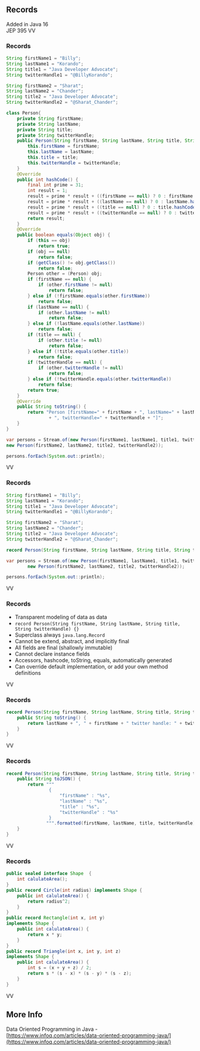 ## Records 
Added in Java 16 <br/>
JEP 395
VV

### Records

```java
String firstName1 = "Billy";
String lastName1 = "Korando";
String title1 = "Java Developer Advocate";
String twitterHandle1 = "@BillyKorando";

String firstName2 = "Sharat";
String lastName2 = "Chander";
String title2 = "Java Developer Advocate";
String twitterHandle2 = "@Sharat_Chander";

class Person{
	private String firstName;
	private String lastName;
	private String title;
	private String twitterHandle;
	public Person(String firstName, String lastName, String title, String twitterHandle) {
		this.firstName = firstName;
		this.lastName = lastName;
		this.title = title;
		this.twitterHandle = twitterHandle;
	}
	@Override
	public int hashCode() {
		final int prime = 31;
		int result = 1;
		result = prime * result + ((firstName == null) ? 0 : firstName.hashCode());
		result = prime * result + ((lastName == null) ? 0 : lastName.hashCode());
		result = prime * result + ((title == null) ? 0 : title.hashCode());
		result = prime * result + ((twitterHandle == null) ? 0 : twitterHandle.hashCode());
		return result;
	}
	@Override
	public boolean equals(Object obj) {
		if (this == obj)
			return true;
		if (obj == null)
			return false;
		if (getClass() != obj.getClass())
			return false;
		Person other = (Person) obj;
		if (firstName == null) {
			if (other.firstName != null)
				return false;
		} else if (!firstName.equals(other.firstName))
			return false;
		if (lastName == null) {
			if (other.lastName != null)
				return false;
		} else if (!lastName.equals(other.lastName))
			return false;
		if (title == null) {
			if (other.title != null)
				return false;
		} else if (!title.equals(other.title))
			return false;
		if (twitterHandle == null) {
			if (other.twitterHandle != null)
				return false;
		} else if (!twitterHandle.equals(other.twitterHandle))
			return false;
		return true;
	}
	@Override
	public String toString() {
		return "Person [firstName=" + firstName + ", lastName=" + lastName + ", title=" + title
				+ ", twitterHandle=" + twitterHandle + "]";
	}
}

var persons = Stream.of(new Person(firstName1, lastName1, title1, twitterHandle1), 
new Person(firstName2, lastName2, title2, twitterHandle2));

persons.forEach(System.out::println);
```
VV

### Records

```java
String firstName1 = "Billy";
String lastName1 = "Korando";
String title1 = "Java Developer Advocate";
String twitterHandle1 = "@BillyKorando";

String firstName2 = "Sharat";
String lastName2 = "Chander";
String title2 = "Java Developer Advocate";
String twitterHandle2 = "@Sharat_Chander";

record Person(String firstName, String lastName, String title, String twitterHandle) {}

var persons = Stream.of(new Person(firstName1, lastName1, title1, twitterHandle1),
		new Person(firstName2, lastName2, title2, twitterHandle2));

persons.forEach(System.out::println);
```

VV

### Records

* Transparent modeling of data as data
* `record Person(String firstName, String lastName, String title, String twitterHandle) {}`
* Superclass always `java.lang.Record`
* Cannot be extend, abstract, and implicitly final
* All fields are final (shallowly immutable)
* Cannot declare instance fields
* Accessors, hashcode, toString, equals, automatically generated
* Can override default implementation, or add your own method definitions 

VV
### Records


```java
record Person(String firstName, String lastName, String title, String twitterHandle) {
	public String toString() {
		return lastName + ", " + firstName + " twitter handle: " + twitterHandle + " job title: " + title;
	}
}
```
VV

### Records


```java
record Person(String firstName, String lastName, String title, String twitterHandle) {
	public String toJSON() {
		return """
				{
					"firstName" : "%s",
					"lastName" : "%s",
					"title" : "%s",
					"twitterHandle" : "%s"
				}
			   """.formatted(firstName, lastName, title, twitterHandle);
	}
}
```
VV
### Records

```java
public sealed interface Shape  {
	int calulateArea();
}
public record Circle(int radius) implements Shape {
	public int calulateArea() {
		return radius^2;
	}
}
public record Rectangle(int x, int y) 
implements Shape {
	public int calulateArea() {
		return x * y;
	}
}
public record Triangle(int x, int y, int z) 
implements Shape {
	public int calulateArea() {
		int s = (x + y + z) / 2;
		return s * (s - x) * (s - y) * (s - z);
	}
}
```
VV
## More Info

Data Oriented Programming in Java - <br/>[https://www.infoq.com/articles/data-oriented-programming-java/](https://www.infoq.com/articles/data-oriented-programming-java/)